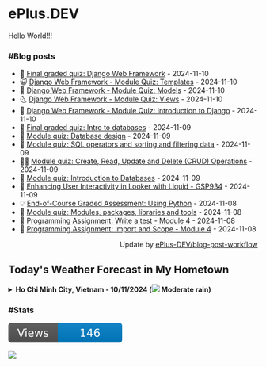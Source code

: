 # ePlus.DEV

Hello World!!!

### #Blog posts

- 🧰 [Final graded quiz: Django Web Framework](https://eplus.dev/final-graded-quiz-django-web-framework) - 2024-11-10 
- 😺 [Django Web Framework - Module Quiz: Templates](https://eplus.dev/django-web-framework-module-quiz-templates) - 2024-11-10 
- 🗽 [Django Web Framework - Module Quiz: Models](https://eplus.dev/django-web-framework-module-quiz-models) - 2024-11-10 
- 🌜 [Django Web Framework - Module Quiz: Views](https://eplus.dev/django-web-framework-module-quiz-views) - 2024-11-10 
- 📝 [Django Web Framework - Module Quiz: Introduction to Django](https://eplus.dev/django-web-framework-module-quiz-introduction-to-django) - 2024-11-10 
- 🚀 [Final graded quiz: Intro to databases](https://eplus.dev/final-graded-quiz-intro-to-databases) - 2024-11-09 
- 💼 [Module quiz: Database design](https://eplus.dev/module-quiz-database-design) - 2024-11-09 
- 🦣 [Module quiz: SQL operators and sorting and filtering data](https://eplus.dev/module-quiz-sql-operators-and-sorting-and-filtering-data) - 2024-11-09 
- 👨‍🏫 [Module quiz: Create, Read, Update and Delete &lpar;CRUD&rpar; Operations](https://eplus.dev/module-quiz-create-read-update-and-delete-crud-operations) - 2024-11-09 
- 🔭 [Module quiz: Introduction to Databases](https://eplus.dev/module-quiz-introduction-to-databases) - 2024-11-09 
- 🤡 [Enhancing User Interactivity in Looker with Liquid - GSP934](https://eplus.dev/enhancing-user-interactivity-in-looker-with-liquid-gsp934) - 2024-11-09 
- 💡 [End-of-Course Graded Assessment: Using Python](https://eplus.dev/end-of-course-graded-assessment-using-python) - 2024-11-08 
- 🦣 [Module quiz: Modules, packages, libraries and tools](https://eplus.dev/module-quiz-modules-packages-libraries-and-tools) - 2024-11-08 
- 💪 [Programming Assignment: Write a test - Module 4](https://eplus.dev/programming-assignment-write-a-test-module-4) - 2024-11-08 
- 🤡 [Programming Assignment: Import and Scope - Module 4](https://eplus.dev/programming-assignment-import-and-scope-module-4) - 2024-11-08 


<div align="right">
    Update by <a target="_blank" href="https://github.com/ePlus-DEV/blog-post-workflow">ePlus-DEV/blog-post-workflow</a>
</div>


## Today's Weather Forecast in My Hometown



<details>
    <summary><b>Ho Chi Minh City, Vietnam - 10/11/2024 (<img src="https://cdn.weatherapi.com/weather/64x64/day/302.png" width="25" /> Moderate rain)</b>
    </summary>

    
<table>
    <tr>
        <th>Hour</th>
        <td>00:00</td><td>01:00</td><td>02:00</td><td>03:00</td><td>04:00</td><td>05:00</td><td>06:00</td><td>07:00</td><td>08:00</td><td>09:00</td><td>10:00</td><td>11:00</td><td>12:00</td><td>13:00</td><td>14:00</td><td>15:00</td><td>16:00</td><td>17:00</td><td>18:00</td><td>19:00</td><td>20:00</td><td>21:00</td><td>22:00</td><td>23:00</td>
    </tr>
    <tr>
        <th>Weather</th>
        <td><img src="https://cdn.weatherapi.com/weather/64x64/night/116.png"></img></td><td><img src="https://cdn.weatherapi.com/weather/64x64/night/113.png"></img></td><td><img src="https://cdn.weatherapi.com/weather/64x64/night/116.png"></img></td><td><img src="https://cdn.weatherapi.com/weather/64x64/night/143.png"></img></td><td><img src="https://cdn.weatherapi.com/weather/64x64/night/143.png"></img></td><td><img src="https://cdn.weatherapi.com/weather/64x64/night/143.png"></img></td><td><img src="https://cdn.weatherapi.com/weather/64x64/day/143.png"></img></td><td><img src="https://cdn.weatherapi.com/weather/64x64/day/116.png"></img></td><td><img src="https://cdn.weatherapi.com/weather/64x64/day/116.png"></img></td><td><img src="https://cdn.weatherapi.com/weather/64x64/day/176.png"></img></td><td><img src="https://cdn.weatherapi.com/weather/64x64/day/116.png"></img></td><td><img src="https://cdn.weatherapi.com/weather/64x64/day/119.png"></img></td><td><img src="https://cdn.weatherapi.com/weather/64x64/day/176.png"></img></td><td><img src="https://cdn.weatherapi.com/weather/64x64/day/176.png"></img></td><td><img src="https://cdn.weatherapi.com/weather/64x64/day/176.png"></img></td><td><img src="https://cdn.weatherapi.com/weather/64x64/day/353.png"></img></td><td><img src="https://cdn.weatherapi.com/weather/64x64/day/353.png"></img></td><td><img src="https://cdn.weatherapi.com/weather/64x64/day/353.png"></img></td><td><img src="https://cdn.weatherapi.com/weather/64x64/night/353.png"></img></td><td><img src="https://cdn.weatherapi.com/weather/64x64/night/353.png"></img></td><td><img src="https://cdn.weatherapi.com/weather/64x64/night/356.png"></img></td><td><img src="https://cdn.weatherapi.com/weather/64x64/night/356.png"></img></td><td><img src="https://cdn.weatherapi.com/weather/64x64/night/353.png"></img></td><td><img src="https://cdn.weatherapi.com/weather/64x64/night/353.png"></img></td>
    </tr>
    <tr>
        <th>Condition</th>
        <td width="200px">Partly Cloudy </td><td width="200px">Clear </td><td width="200px">Partly Cloudy </td><td width="200px">Mist</td><td width="200px">Mist</td><td width="200px">Mist</td><td width="200px">Mist</td><td width="200px">Partly Cloudy </td><td width="200px">Partly Cloudy </td><td width="200px">Patchy rain nearby</td><td width="200px">Partly Cloudy </td><td width="200px">Cloudy </td><td width="200px">Patchy rain nearby</td><td width="200px">Patchy rain nearby</td><td width="200px">Patchy rain nearby</td><td width="200px">Light rain shower</td><td width="200px">Light rain shower</td><td width="200px">Light rain shower</td><td width="200px">Light rain shower</td><td width="200px">Light rain shower</td><td width="200px">Moderate or heavy rain shower</td><td width="200px">Moderate or heavy rain shower</td><td width="200px">Light rain shower</td><td width="200px">Light rain shower</td>
    </tr>
    <tr>
        <th>Temperature</th>
        <td>24.2 °C</td><td>24 °C</td><td>23.9 °C</td><td>23.8 °C</td><td>23.8 °C</td><td>23.7 °C</td><td>23.7 °C</td><td>24.9 °C</td><td>26.4 °C</td><td>27.9 °C</td><td>29.3 °C</td><td>30.4 °C</td><td>31.2 °C</td><td>31.2 °C</td><td>30.3 °C</td><td>30.1 °C</td><td>29.4 °C</td><td>27.7 °C</td><td>26.2 °C</td><td>25.2 °C</td><td>24.4 °C</td><td>24.2 °C</td><td>24.1 °C</td><td>24.1 °C</td>
    </tr>
    <tr>
        <th>Wind</th>
        <td>4 kph</td><td>4.7 kph</td><td>5.4 kph</td><td>5.4 kph</td><td>3.2 kph</td><td>3.2 kph</td><td>5.8 kph</td><td>5 kph</td><td>6.1 kph</td><td>8.6 kph</td><td>9.7 kph</td><td>10.1 kph</td><td>9.4 kph</td><td>8.6 kph</td><td>8.3 kph</td><td>5.8 kph</td><td>0.7 kph</td><td>5 kph</td><td>9 kph</td><td>10.1 kph</td><td>9 kph</td><td>7.2 kph</td><td>5.8 kph</td><td>5.4 kph</td>
    </tr>
</table>


<div align="right">
    Updated at: 2024-11-10T16:46:14Z - by <a target="_blank"
        href="https://github.com/ePlus-DEV/weather-forecast">ePlus-DEV/weather-forecast</a>
</div>
</details>


### #Stats

[![Image of counter](https://github.com/ePlus-DEV/view-counter/blob/main/svg/685088620/badge.svg)](https://github.com/ePlus-DEV/view-counter/blob/main/readme/685088620/week.md)

![](https://komarev.com/ghpvc/?username=ePlus-DEV&style=for-the-badge)
